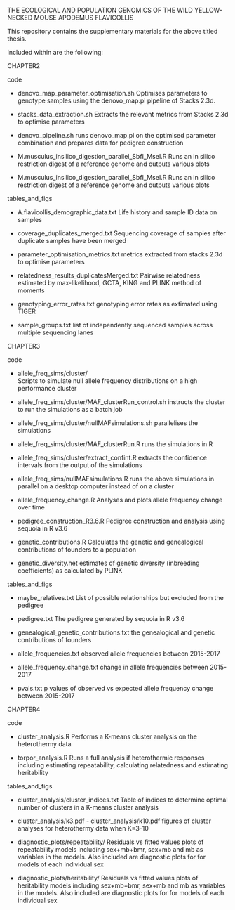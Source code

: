 THE ECOLOGICAL AND POPULATION GENOMICS OF THE
WILD YELLOW-NECKED MOUSE APODEMUS FLAVICOLLIS


This repository contains the supplementary materials for the above titled thesis.

Included within are the following:

CHAPTER2

code
- denovo_map_parameter_optimisation.sh 
	Optimises parameters to genotype samples using 
	the denovo_map.pl pipeline of Stacks 2.3d.

- stacks_data_extraction.sh
	Extracts the relevant metrics from Stacks 2.3d 
	to optimise parameters 

- denovo_pipeline.sh
	runs denovo_map.pl on the optimised parameter
	combination and prepares data for pedigree
	construction

- M.musculus_insilico_digestion_parallel_SbfI_MseI.R
	Runs an in silico restriction digest of a 
	reference genome and outputs various plots

- M.musculus_insilico_digestion_parallel_SbfI_MseI.R
	Runs an in silico restriction digest of a 
	reference genome and outputs various plots

 tables_and_figs
- A.flavicollis_demographic_data.txt
	Life history and sample ID data on samples

- coverage_duplicates_merged.txt
	Sequencing coverage of samples after duplicate 
	samples have been merged

- parameter_optimisation_metrics.txt
	metrics extracted from stacks 2.3d to optimise parameters

- relatedness_results_duplicatesMerged.txt
	Pairwise relatedness estimated by max-likelihood,
	GCTA, KING and PLINK method of moments

- genotyping_error_rates.txt
	genotyping error rates as extimated using TIGER

- sample_groups.txt
	list of independently sequenced samples across multiple 
	sequencing lanes



CHAPTER3

 code 
- allele_freq_sims/cluster/  
	Scripts to simulate null allele frequency distributions 
	on a high performance cluster

- allele_freq_sims/cluster/MAF_clusterRun_control.sh instructs the cluster to run
	  the simulations as a batch job
- allele_freq_sims/cluster/nullMAFsimulations.sh parallelises the simulations
- allele_freq_sims/cluster/MAF_clusterRun.R runs the simulations in R
- allele_freq_sims/cluster/extract_confint.R extracts the confidence intervals from 
		  the output of the simulations
	
- allele_freq_sims/nullMAFsimulations.R
	runs the above simulations in parallel on a desktop computer 
	instead of on a cluster

- allele_frequency_change.R
	Analyses and plots allele frequency change over time

- pedigree_construction_R3.6.R
	Pedigree construction and analysis using sequoia in R v3.6

- genetic_contributions.R
	Calculates the genetic and genealogical contributions of 
	founders to a population
	
- genetic_diversity.het
	estimates of genetic diversity (inbreeding coefficients) as
	calculated by PLINK


 tables_and_figs

- maybe_relatives.txt
	List of possible relationships but excluded from the pedigree

- pedigree.txt
	The pedigree generated by sequoia in R v3.6
	
- genealogical_genetic_contributions.txt
	the genealogical and genetic contributions of founders

- allele_frequencies.txt
	observed allele frequencies between 2015-2017
	
- allele_frequency_change.txt
	change in allele frequencies between 2015-2017

- pvals.txt
	p values of observed vs expected allele frequency change
	between 2015-2017

CHAPTER4

 code
- cluster_analysis.R
	Performs a K-means cluster analysis on the heterothermy data

- torpor_analysis.R
	Runs a full analysis if heterothermic responses including estimating repeatability,
	calculating relatedness and estimating heritability

 tables_and_figs	
	
- cluster_analysis/cluster_indices.txt
	Table of indices to determine optimal number of clusters in a 
	K-means cluster analysis

- cluster_analysis/k3.pdf - cluster_analysis/k10.pdf
	figures of cluster analyses for heterothermy data when K=3-10

- diagnostic_plots/repeatability/
	Residuals vs fitted values plots of repeatability models including
	sex+mb+bmr, sex+mb and mb as variables in the models. Also included 
	are diagnostic plots for for models of each individual sex
		
- diagnostic_plots/heritability/
	Residuals vs fitted values plots of heritability models including
	sex+mb+bmr, sex+mb and mb as variables in the models. Also included 
	are diagnostic plots for for models of each individual sex
	


